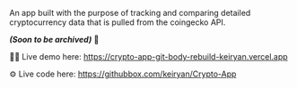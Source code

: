 An app built with the purpose of tracking and comparing detailed cryptocurrency data that is pulled from the coingecko API. 

_**(Soon to be archived)**_ 🥹

👨‍💻 Live demo here: https://crypto-app-git-body-rebuild-keiryan.vercel.app

⚙️ Live code here: https://githubbox.com/keiryan/Crypto-App
